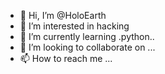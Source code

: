 - 👋 Hi, I’m @HoloEarth
- 👀 I’m interested in hacking 
- 🌱 I’m currently learning .python..
- 💞️ I’m looking to collaborate on ...
- 📫 How to reach me ...

<!---
HoloEarth/HoloEarth is a ✨ special ✨ repository because its `README.md` (this file) appears on your GitHub profile.
You can click the Preview link to take a look at your changes.
--->
